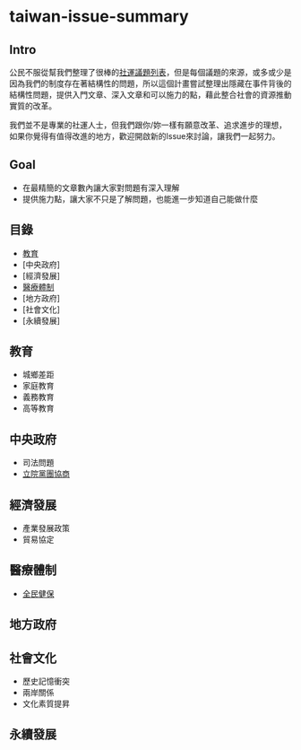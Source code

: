# taiwan-issue-summary

## Intro

   公民不服從幫我們整理了很棒的[社運議題列表](https://www.facebook.com/CivilDisobedienceTW/photos/a.242096272640476.1073741828.241882815995155/243682345815202/?type=1&fref=nf)，但是每個議題的來源，或多或少是因為我們的制度存在著結構性的問題，所以這個計畫嘗試整理出隱藏在事件背後的結構性問題，提供入門文章、深入文章和可以施力的點，藉此整合社會的資源推動實質的改革。

   我們並不是專業的社運人士，但我們跟你/妳一樣有願意改革、追求進步的理想，如果你覺得有值得改進的地方，歡迎開啟新的Issue來討論，讓我們一起努力。

## Goal

 - 在最精簡的文章數內讓大家對問題有深入理解
 - 提供施力點，讓大家不只是了解問題，也能進一步知道自己能做什麼

## 目錄

 - [教育](#教育)
 - [中央政府]
 - [經濟發展]
 - [醫療體制](#醫療體制)
 - [地方政府]
 - [社會文化]
 - [永續發展]

## 教育

 - 城鄉差距
 - 家庭教育
 - 義務教育
 - 高等教育 

## 中央政府

 - 司法問題
 - [立院黨團協商](articles/central_legislation.md)

## 經濟發展

 - 產業發展政策
 - 貿易協定

## 醫療體制

 - [全民健保](articles/health_insurance.md)

## 地方政府

## 社會文化

 - 歷史記憶衝突
 - 兩岸關係
 - 文化素質提昇

## 永續發展
